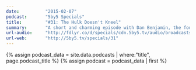 ```yaml
---
date:          "2015-02-07"
podcast:       "5by5 Specials"
title:         "#31: The Hulk Doesn't Kneel"
summary:       "A short and charming episode with Dan Benjamin, the founder of 5by5, who chats with his 7 year old son Cash. Cash talks about being a big brother, what he thinks of Google, the iPhone 6 and 6+, phablets, the role of iPads and computers in education, Grek Pak, black mambas, Stan Lee's Superhumans, and more."
url-audio:     "http://fdlyr.co/d/specials/cdn.5by5.tv/audio/broadcasts/specials/2015/specials-031.mp3"
url-web:       "http://5by5.tv/specials/31"
---
```


{% assign podcast_data = site.data.podcasts | where:"title", page.podcast_title %}
{% assign podcast = podcast_data | first %}